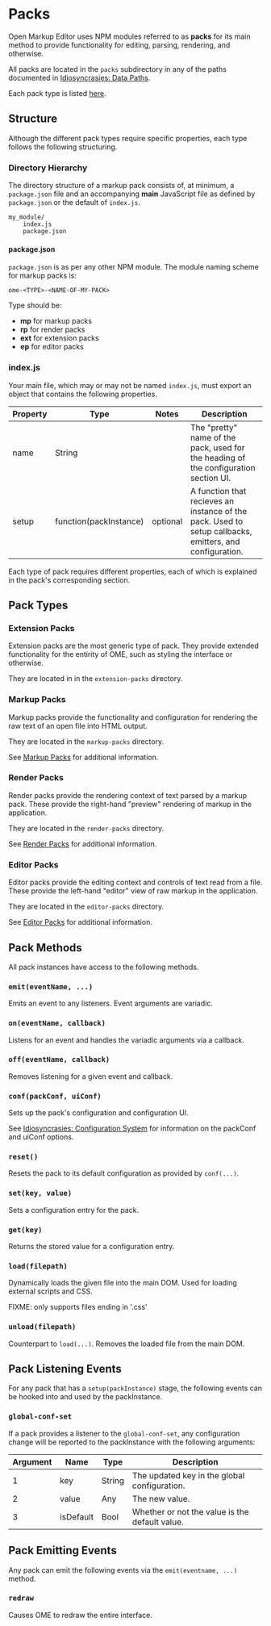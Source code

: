 # Packs
Open Markup Editor uses NPM modules referred to as **packs** for its main method to provide functionality for editing, parsing, rendering, and otherwise.

All packs are located in the `packs` subdirectory in any of the paths documented in [Idiosyncrasies: Data Paths](idiosyncrasies.md#data-paths).

Each pack type is listed [here](#pack-types).

## Structure
Although the different pack types require specific properties, each type follows the following structuring.

### Directory Hierarchy
The directory structure of a markup pack consists of, at minimum, a `package.json` file and an accompanying **main** JavaScript file as defined by `package.json` or the default of `index.js`.

```
my_module/
    index.js
    package.json
```

#### package.json
`package.json` is as per any other NPM module. The module naming scheme for markup packs is:

    ome-<TYPE>-<NAME-OF-MY-PACK>

Type should be:
  * **mp** for markup packs
  * **rp** for render packs
  * **ext** for extension packs
  * **ep** for editor packs

### index.js
Your main file, which may or may not be named `index.js`, must export an object that contains the following properties.

| Property  | Type   | Notes | Description
|-|-|-|-
| name      | String |  | The "pretty" name of the pack, used for the heading of the configuration section UI.
| setup     | function(packInstance) | optional | A function that recieves an instance of the pack. Used to setup callbacks, emitters, and configuration.

Each type of pack requires different properties, each of which is explained in the pack's corresponding section.

## Pack Types
### Extension Packs
Extension packs are the most generic type of pack. They provide extended functionality for the entirity of OME, such as styling the interface or otherwise.

They are located in in the `extension-packs` directory.

### Markup Packs
Markup packs provide the functionality and configuration for rendering the raw text of an open file into HTML output.

They are located in the `markup-packs` directory.

See [Markup Packs](markup-packs.md) for additional information.

### Render Packs
Render packs provide the rendering context of text parsed by a markup pack. These provide the right-hand "preview" rendering of markup in the application.

They are located in the `render-packs` directory.

See [Render Packs](render-packs.md) for additional information.

### Editor Packs
Editor packs provide the editing context and controls of text read from a file. These provide the left-hand "editor" view of raw markup in the application.

They are located in the `editor-packs` directory.

See [Editor Packs](editor-packs.md) for additional information.

## Pack Methods
All pack instances have access to the following methods.

### `emit(eventName, ...)`
Emits an event to any listeners. Event arguments are variadic.

### `on(eventName, callback)`
Listens for an event and handles the variadic arguments via a callback.

### `off(eventName, callback)`
Removes listening for a given event and callback.

### `conf(packConf, uiConf)`
Sets up the pack's configuration and configuration UI.

See [Idiosyncrasies: Configuration System](idiosyncrasies#configuration-system) for information on the packConf and uiConf options.
 
### `reset()`
Resets the pack to its default configuration as provided by `conf(...)`.

### `set(key, value)`
Sets a configuration entry for the pack.

### `get(key)`
Returns the stored value for a configuration entry.

### `load(filepath)`
Dynamically loads the given file into the main DOM. Used for loading external scripts and CSS.

FIXME: only supports files ending in '.css'

### `unload(filepath)`
Counterpart to `load(...)`. Removes the loaded file from the main DOM.


## Pack Listening Events
For any pack that has a `setup(packInstance)` stage, the following events can be hooked into and used by the packInstance.

### `global-conf-set`
If a pack provides a listener to the `global-conf-set`, any configuration change will be reported to the packInstance with the following arguments:

| Argument  | Name      | Type   | Description 
|-----------|-----------|--------|-------------
| 1         | key       | String | The updated key in the global configuration.
| 2         | value     | Any    | The new value.
| 3         | isDefault | Bool   | Whether or not the value is the default value.

## Pack Emitting Events
Any pack can emit the following events via the `emit(eventname, ...)` method.

### `redraw`
Causes OME to redraw the entire interface.

